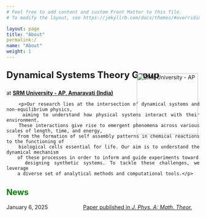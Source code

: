 ```yaml
---
# Feel free to add content and custom Front Matter to this file.
# To modify the layout, see https://jekyllrb.com/docs/themes/#overriding-theme-defaults

layout: page
title: "About"
permalink:/
name: "About"
weight: 1
---
```


<html lang="en">
<head>
    <meta charset="UTF-8">
    <meta name="viewport" content="width=device-width, initial-scale=0.5">
    <style>
        .content {
            text-align: justify;
            position: relative;
        }
        .logo {
            position: absolute;
            right: 4px; /* Slightly shifts the logo left */
            top:   10px; /* Slightly shifts the logo up */
            width: 160px; /* Adjust logo size */
        }
        .news-links {
            margin-top: 20px;
        }
    </style>
</head>
<body>
    <div class="content">
        <p><img src="{{ site.baseurl }}/images/srmap-logo-2.png" alt="SRM University - AP" class="logo"></p>
        <p style="font-size: 24px; font-weight: bold;">Dynamical Systems Theory Group</p>
        <p>at <strong><a href="https://srmap.edu.in/"> SRM University - AP, Amaravati (India)</a></strong></p>

        <p>Our research lies at the intersection of dynamical systems and non-equilibrium physics,
        aiming to understand how physical systems interact with their environment.
        These interactions give rise to emergent phenomena across various scales of length, time, and energy,
        from the formation of self assembly patterns in chemical reactions to the functioning of
        biological cells essential for life. Our aim is to understand the dynamical mechanism
        of these processes in order to inform and guide experiments toward
        designing synthetic systems. To tackle these challenges, we leverage
        a diverse set of analytical methods and computational tools.</p>

<div class="news-links">
    <h2 style="color: green;">News</h2>
    <div class="news-item" style="display: flex; align-items: center; max-width: 600px; gap: 20px;">
        <div class="news-date" style="width: 180px; text-align: left;">January 6, 2025</div>
        <div class="news-link" style="flex-grow: 1;"><a href="https://iopscience.iop.org/article/10.1088/1751-8121/ad8f06/meta">Paper published in <em> J. Phys. A: Math. Theor. </em></a></div>
    </div>
</div>